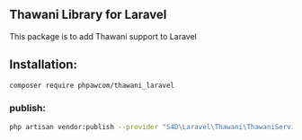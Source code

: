## Thawani Library for Laravel
This package is to add Thawani support to Laravel

## Installation:
```bash
composer require phpawcom/thawani_laravel
```

### publish:
```bash
php artisan vendor:publish --provider "S4D\Laravel\Thawani\ThawaniServiceProvider"
```
